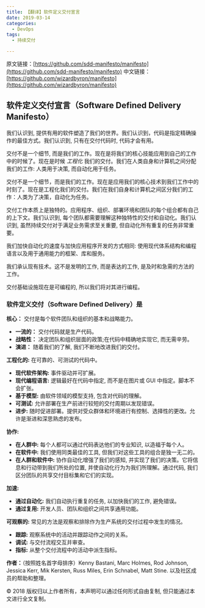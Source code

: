 ```yaml
---
title: 【翻译】软件定义交付宣言
date: 2019-03-14
categories: 
  - DevOps
tags:
  - 持续交付

---
```


原文链接：[https://github.com/sdd-manifesto/manifesto](https://github.com/sdd-manifesto/manifesto)
中文链接：[https://github.com/wizardbyron/manifesto](https://github.com/wizardbyron/manifesto)

## 软件定义交付宣言（Software Defined Delivery Manifesto）

我们认识到, 提供有用的软件塑造了我们的世界。我们认识到，代码是指定精确操作的最佳方式。我们认识到, 只有在交付代码时, 代码才会有用。

交付不是一个细节, 而是我们的工作。现在是将我们的核心技能应用到自己的工作中的时候了。现在是时候 *工程化* 我们的交付。我们在人类自身和计算机之间分配我们的工作: 人类用于决策, 而自动化用于任务。

交付不是一个细节，而是我们的工作。现在是应用我们的核心技术到我们工作中的时刻了。现在是工程化我们的交付。我们在我们自身和计算机之间区分我们的工作：人类为了决策，自动化为任务。

交付工作本质上是独特的。应用程序、组织、部署环境和团队的每个组合都有自己的上下文。我们认识到, 每个团队都需要理解这种独特性的交付和自动化。我们认识到, 虽然持续交付对于满足业务需求至关重要, 但自动化所有重复的任务非常重要。

我们加快自动化的速度与加快应用程序开发的方式相同: 使用现代体系结构和编程语言以及用于通用能力的框架、库和服务。

我们承认现有技术。这不是发明的工作, 而是表达的工作, 是及时和急需的方法的工作。

交付基础设施现在是可编程的, 所以我们将对其进行编程。

### 软件定义交付（Software Defined Delivery）是

**核心：** 交付是每个软件团队和组织的基本和战略能力。

- **一流的：** 交付代码就是生产代码。
- **战略性：** 决定团队和组织层面的政策;在代码中精确地实现它, 而无需辛劳。
- **演进：** 随着我们的了解, 我们不断地改进我们的交付。

**工程化的:** 在可靠的、可测试的代码中。

- **现代软件架构:** 事件驱动并可扩展。
- **现代编程语言:** 逻辑最好在代码中指定, 而不是在图片或 GUI 中指定。脚本不会扩张。
- **基于模型:** 由软件领域的模型支持, 包含对代码的理解。
- **可测试:** 允许部署在生产前进行较短的交付周期以发现错误。
- **进步:** 随时促进部署。提供对受众群体和环境进行有控制、选择性的更改。允许是渐进和深思熟虑的发布。

**协作:**

- **在人群中:** 每个人都可以通过代码表达他们的专业知识, 以造福于每个人。
- **在软件中:** 我们使用同类最佳的工具, 但我们对这些工具的组合是独一无二的。
- **在人群和软件中:** 协作自动化增强了我们的感知, 并实现了我们的决策。它将信息和行动带到我们所处的位置, 并使自动化行为为我们所理解。通过代码, 我们区分团队的共享交付目标集和它们的实现。

**加速:**

- **通过自动化:** 我们自动执行重复的任务, 以加快我们的工作, 避免错误。
- **通过复用:** 开发人员、团队和组织之间共享通用功能。

**可观察的:** 常见的方法是观察和排除作为生产系统的交付过程中发生的情况。

- **跟踪:** 观察系统中的活动并跟踪动作之间的关系。
- **调试:** 与交付流程交互并审查。
- **指标:** 从整个交付流程中的活动中派生指标。

**作者：**（按照姓名首字母排序）Kenny Bastani, Marc Holmes, Rod Johnson, Jessica Kerr, Mik Kersten, Russ Miles, Erin Schnabel, Matt Stine. 以及社区成员的帮助和整理。

© 2018 版权归以上作者所有，本声明可以通过任何形式自由复制, 但只能通过本文进行全文复制。